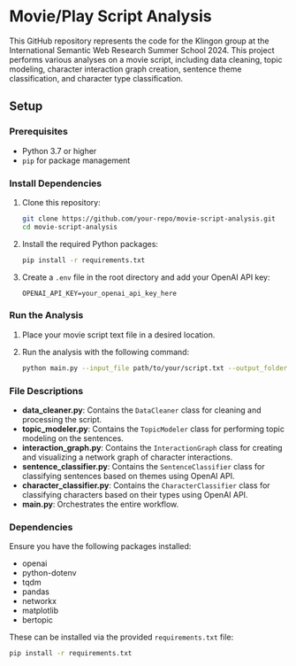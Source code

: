 # Movie/Play Script Analysis
This GitHub repository represents the code for the Klingon group at the International Semantic Web Research Summer School 2024.
This project performs various analyses on a movie script, including data cleaning, topic modeling, character interaction graph creation, sentence theme classification, and character type classification.

## Setup

### Prerequisites

- Python 3.7 or higher
- `pip` for package management

### Install Dependencies

1. Clone this repository:
    ```bash
    git clone https://github.com/your-repo/movie-script-analysis.git
    cd movie-script-analysis
    ```

2. Install the required Python packages:
    ```bash
    pip install -r requirements.txt
    ```

3. Create a `.env` file in the root directory and add your OpenAI API key:
    ```plaintext
    OPENAI_API_KEY=your_openai_api_key_here
    ```

### Run the Analysis

1. Place your movie script text file in a desired location.

2. Run the analysis with the following command:
    ```bash
    python main.py --input_file path/to/your/script.txt --output_folder path/to/output_folder
    ```

### File Descriptions

- **data_cleaner.py**: Contains the `DataCleaner` class for cleaning and processing the script.
- **topic_modeler.py**: Contains the `TopicModeler` class for performing topic modeling on the sentences.
- **interaction_graph.py**: Contains the `InteractionGraph` class for creating and visualizing a network graph of character interactions.
- **sentence_classifier.py**: Contains the `SentenceClassifier` class for classifying sentences based on themes using OpenAI API.
- **character_classifier.py**: Contains the `CharacterClassifier` class for classifying characters based on their types using OpenAI API.
- **main.py**: Orchestrates the entire workflow.

### Dependencies

Ensure you have the following packages installed:

- openai
- python-dotenv
- tqdm
- pandas
- networkx
- matplotlib
- bertopic

These can be installed via the provided `requirements.txt` file:
```bash
pip install -r requirements.txt
